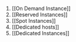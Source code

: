 1. [[On Demand Instance]]
2. [[Reserved Instances]]
3. [[Spot Instances]] 
4. [[Dedicated hosts]] 
5. [[Dedicated Instances]] 